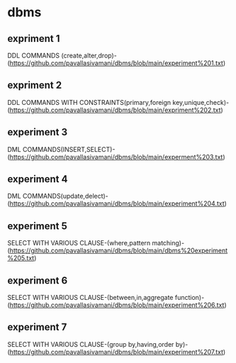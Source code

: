 # dbms
## expriment 1
DDL COMMANDS (create,alter,drop)-(https://github.com/pavallasivamani/dbms/blob/main/experiment%201.txt)
## expriment 2
DDL COMMANDS WITH CONSTRAINTS(primary,foreign key,unique,check)-(https://github.com/pavallasivamani/dbms/blob/main/expriment%202.txt)
## experiment 3
DML COMMANDS(INSERT,SELECT)-(https://github.com/pavallasivamani/dbms/blob/main/experment%203.txt)
## experiment 4
DML COMMANDS(update,delect)-(https://github.com/pavallasivamani/dbms/blob/main/experiment%204.txt)
## experiment 5
SELECT WITH VARIOUS CLAUSE-(where,pattern matching)-(https://github.com/pavallasivamani/dbms/blob/main/dbms%20experiment%205.txt)
## experiment 6
SELECT WITH VARIOUS CLAUSE-(between,in,aggregate function)-(https://github.com/pavallasivamani/dbms/blob/main/experiment%206.txt)
## experiment 7
SELECT WITH VARIOUS CLAUSE-(group by,having,order by)-(https://github.com/pavallasivamani/dbms/blob/main/experiment%207.txt)
